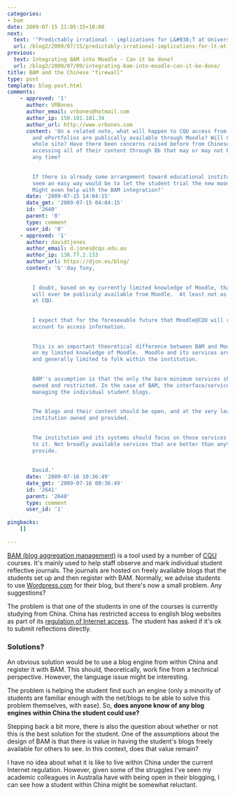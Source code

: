 ```yaml
---
categories:
- bam
date: 2009-07-15 11:05:15+10:00
next:
  text: '"Predictably irrational - implications for L&#038;T at Universities"'
  url: /blog2/2009/07/15/predictably-irrational-implications-for-lt-at-universities/
previous:
  text: Integrating BAM into Moodle - Can it be done?
  url: /blog2/2009/07/09/integrating-bam-into-moodle-can-it-be-done/
title: BAM and the Chinese "firewall"
type: post
template: blog-post.html
comments:
    - approved: '1'
      author: VRBones
      author_email: vrbones@hotmail.com
      author_ip: 150.101.181.34
      author_url: http://www.vrbones.com
      content: 'On a related note, what will happen to CQU access from China when blogging
        and ePortfolios are publically available through Moodle? Will China block the
        whole site? Have there been concerns raised before from Chinese students about
        accessing all of their content through Bb that may or may not be terminated at
        any time?
    
    
        If there is already some arrangement toward educational institutions then it would
        seem an easy way would be to let the student trial the new moodle system for blogging.
        Might even help with the BAM integration?'
      date: '2009-07-15 14:04:15'
      date_gmt: '2009-07-15 04:04:15'
      id: '2640'
      parent: '0'
      type: comment
      user_id: '0'
    - approved: '1'
      author: davidtjones
      author_email: d.jones@cqu.edu.au
      author_ip: 138.77.2.133
      author_url: https://djon.es/blog/
      content: 'G''day Tony,
    
    
        I doubt, based on my currently limited knowledge of Moodle, that blogging/ePortfolios
        will ever be publicaly available from Moodle.  At least not as likely to be implemented
        at CQU.
    
    
        I expect that for the foreseeable future that Moodle@CQU will require an institutional
        account to access information.
    
    
        This is an important theoretical difference between BAM and Moodle - again, based
        on my limited knowledge of Moodle.  Moodle and its services are owned by the institution
        and generally limited to folk within the institution.
    
    
        BAM''s assumption is that the only the bare minimum services should be institutionally
        owned and restricted. In the case of BAM, the interface/services for marking and
        managing the individual student blogs.
    
    
        The blogs and their content should be open, and at the very least student owned.  Not
        institution owned and provided.
    
    
        The institution and its systems should focus on those services that are specific
        to it. Not broadly available services that are better than anything they can ever
        provide.
    
    
        David.'
      date: '2009-07-16 10:36:49'
      date_gmt: '2009-07-16 00:36:49'
      id: '2641'
      parent: '2640'
      type: comment
      user_id: '1'
    
pingbacks:
    []
    
---
```

[BAM (blog aggregation management)](/blog2/research/bam-blog-aggregation-management/) is a tool used by a number of [CQU](http://www.cqu.edu.au/) courses. It's mainly used to help staff observe and mark individual student reflective journals. The journals are hosted on freely available blogs that the students set up and then register with BAM. Normally, we advise students to use [Wordpress.com](http://wordpress.com/) for their blog, but there's now a small problem. Any suggestions?

The problem is that one of the students in one of the courses is currently studying from China. China has restricted access to english blog websites as part of its [regulation of Internet access](http://en.wikipedia.org/wiki/Internet_censorship_in_the_People%27s_Republic_of_China). The student has asked if it's ok to submit reflections directly.

### Solutions?

An obvious solution would be to use a blog engine from within China and register it with BAM. This should, theoretically, work fine from a technical perspective. However, the language issue might be interesting.

The problem is helping the student find such an engine (only a minority of students are familiar enough with the net/blogs to be able to solve this problem themselves, with ease). So, **does anyone know of any blog engines within China the student could use?**

Stepping back a bit more, there is also the question about whether or not this is the best solution for the student. One of the assumptions about the design of BAM is that there is value in having the student's blogs freely available for others to see. In this context, does that value remain?

I have no idea about what it is like to live within China under the current Internet regulation. However, given some of the struggles I've seen my academic colleagues in Australia have with being open in their blogging, I can see how a student within China might be somewhat reluctant.